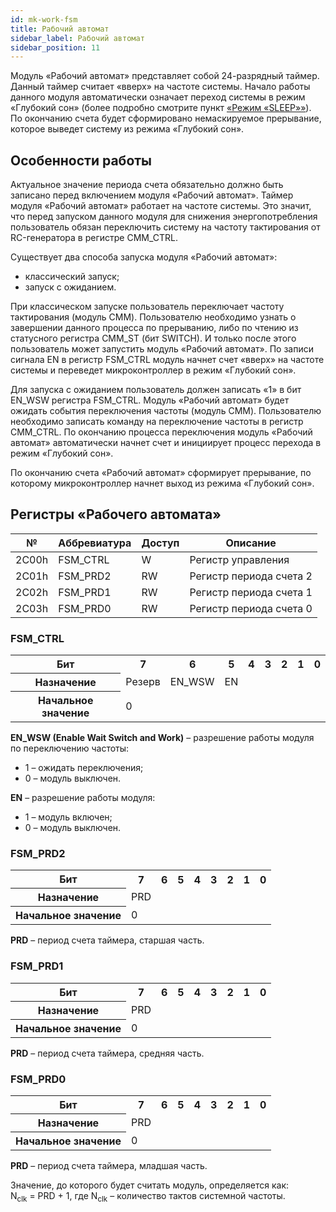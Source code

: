 ```yaml
---
id: mk-work-fsm
title: Рабочий автомат
sidebar_label: Рабочий автомат
sidebar_position: 11
---
```


Модуль «Рабочий автомат» представляет собой 24-разрядный таймер. Данный таймер считает «вверх» на частоте системы. Начало работы данного модуля автоматически означает переход системы в режим «Глубокий сон» (более подробно смотрите пункт <a href="/docs/5400TP105-003/mk-sleep">«Режим «SLEEP»»</a>). По окончанию счета будет сформировано немаскируемое прерывание, которое выведет систему из режима «Глубокий сон».

## Особенности работы

Актуальное значение периода счета обязательно должно быть записано перед включением модуля «Рабочий автомат». Таймер модуля «Рабочий автомат» работает на частоте системы. Это значит, что перед запуском данного модуля для снижения энергопотребления пользователь обязан переключить систему на частоту тактирования от RC-генератора в регистре CMM_CTRL.

Существует два способа запуска модуля «Рабочий автомат»:

- классический запуск;
- запуск с ожиданием.

При классическом запуске пользователь переключает частоту тактирования (модуль CMM). Пользователю необходимо узнать о завершении данного процесса по прерыванию, либо по чтению из статусного регистра CMM_ST (бит SWITCH). И только после этого пользователь может запустить модуль «Рабочий автомат». По записи сигнала EN в регистр FSM_CTRL модуль начнет счет «вверх» на частоте системы и переведет микроконтроллер в режим «Глубокий сон».

Для запуска с ожиданием пользователь должен записать «1» в бит EN_WSW регистра FSM_CTRL. Модуль «Рабочий автомат» будет ожидать события переключения частоты (модуль CMM). Пользователю необходимо записать команду на переключение частоты в регистр CMM_CTRL. По окончанию процесса переключения модуль «Рабочий автомат» автоматически начнет счет и инициирует процесс перехода в режим «Глубокий сон».

По окончанию счета «Рабочий автомат» сформирует прерывание, по которому микроконтроллер начнет выход из режима «Глубокий сон».

## Регистры «Рабочего автомата»

| №     | Аббревиатура | Доступ | Описание                |
| ----- | ------------ | ------ | ----------------------- |
| 2C00h | FSM_CTRL     | W      | Регистр управления      |
| 2C01h | FSM_PRD2     | RW     | Регистр периода счета 2 |
| 2C02h | FSM_PRD1     | RW     | Регистр периода счета 1 |
| 2C03h | FSM_PRD0     | RW     | Регистр периода счета 0 |

### FSM_CTRL

<table className="table">
<tbody>

  <tr>
    <th >Бит</th>
    <th >7</th>
    <th >6</th>
    <th >5</th>
    <th >4</th>
    <th >3</th>
    <th >2</th>
    <th >1</th>
    <th >0</th>
  </tr>

   <tr>
    <th >Назначение</th>
    <td  colSpan={6} >Резерв</td>
    <td  >EN_WSW</td>
    <td  >EN</td>
  </tr>

   <tr>
    <th >Начальное значение</th>
    <td  colSpan={8} >0</td>
  </tr>
  
</tbody>
</table>

**EN_WSW (Enable Wait Switch and Work)** – разрешение работы модуля по переключению частоты:

- 1 – ожидать переключения;
- 0 – модуль выключен.

**EN** – разрешение работы модуля:

- 1 – модуль включен;
- 0 – модуль выключен.

### FSM_PRD2

<table className="table">
<tbody>

  <tr>
    <th >Бит</th>
    <th >7</th>
    <th >6</th>
    <th >5</th>
    <th >4</th>
    <th >3</th>
    <th >2</th>
    <th >1</th>
    <th >0</th>
  </tr>

   <tr>
    <th >Назначение</th>
    <td  colSpan={8} >PRD</td>
  </tr>

   <tr>
    <th >Начальное значение</th>
    <td  colSpan={8} >0</td>
  </tr>
  
</tbody>
</table>

**PRD** – период счета таймера, старшая часть.

### FSM_PRD1

<table className="table">
<tbody>

  <tr>
    <th >Бит</th>
    <th >7</th>
    <th >6</th>
    <th >5</th>
    <th >4</th>
    <th >3</th>
    <th >2</th>
    <th >1</th>
    <th >0</th>
  </tr>

   <tr>
    <th >Назначение</th>
    <td  colSpan={8} >PRD</td>
  </tr>

   <tr>
    <th >Начальное значение</th>
    <td  colSpan={8} >0</td>
  </tr>
  
</tbody>
</table>

**PRD** – период счета таймера, средняя часть.

### FSM_PRD0

<table className="table">
<tbody>

  <tr>
    <th >Бит</th>
    <th >7</th>
    <th >6</th>
    <th >5</th>
    <th >4</th>
    <th >3</th>
    <th >2</th>
    <th >1</th>
    <th >0</th>
  </tr>

   <tr>
    <th >Назначение</th>
    <td  colSpan={8} >PRD</td>
  </tr>

   <tr>
    <th >Начальное значение</th>
    <td  colSpan={8} >0</td>
  </tr>
  
</tbody>
</table>

**PRD** – период счета таймера, младшая часть. 

Значение, до которого будет считать модуль, определяется как: <br /> N<sub>clk</sub> = PRD + 1, где N<sub>clk</sub> – количество тактов системной частоты.
